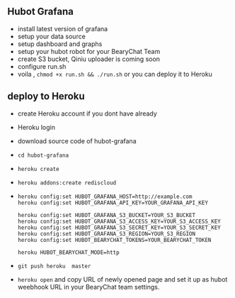 




## Hubot Grafana

- install latest version of grafana 
- setup your data source 
- setup dashboard and graphs
- setup your hubot robot for your BearyChat Team
- create S3 bucket, Qiniu uploader is coming soon
- configure run.sh 
- voila , `chmod +x run.sh && ./run.sh`  or you can deploy it to Heroku



## deploy to Heroku 
- create Heroku account if you dont have already

- Heroku login

- download source code of hubot-grafana

- `cd hubot-grafana`

- `heroku create`

- `heroku addons:create rediscloud`

- ```
  heroku config:set HUBOT_GRAFANA_HOST=http://example.com
  heroku config:set HUBOT_GRAFANA_API_KEY=YOUR_GRAFANA_API_KEY

  heroku config:set HUBOT_GRAFANA_S3_BUCKET=YOUR_S3_BUCKET
  heroku config:set HUBOT_GRAFANA_S3_ACCESS_KEY=YOUR_S3_ACCESS_KEY
  heroku config:set HUBOT_GRAFANA_S3_SECRET_KEY=YOUR_S3_SECRET_KEY
  heroku config:set HUBOT_GRAFANA_S3_REGION=YOUR_S3_REGION
  heroku config:set HUBOT_BEARYCHAT_TOKENS=YOUR_BEARYCHAT_TOKEN

  heroku HUBOT_BEARYCHAT_MODE=http
  ```

- `git push heroku  master`

- `heroku open`  and copy URL of newly opened page  and set it up as hubot weebhook URL in your BearyChat team settings.

